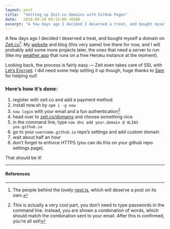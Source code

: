 ```yaml
---
layout: post
title:  "Setting up Zeit.co domains with GitHub Pages"
date:   2018-09-18 09:15:00 +0200
excerpt: "A few days ago I decided I deserved a treat, and bought myself a domain on Zeit.co. Their domains work best with Now deploys, but itʼs not that hard to set it up with GitHub Pages."
---
```


A few days ago I decided I deserved a treat, and bought myself a domain on [Zeit.co](https://zeit.co/domains)[^1]. My [website](https://eszter.space) and blog (this very same) live there for now, and I will probably add some more projects later, the ones that need a server to run (like my [weather app](https://swtr.herokuapp.com) that runs on a free Heroku instance at the moment).

Looking back, the process is fairly easy — Zeit even takes care of SSL with [Let’s Encrypt](https://letsencrypt.org). I did need some help setting it up though, huge thanks to [Sam](https://samu.space) for helping out!

### Hereʼs how itʼs done:

1. register with zeit.co and add a payment method
2. install now.sh by `npm i -g now`
3. `now login` with your email and a fun authentication[^2]
4. head over to [zeit.co/domains](https://zeit.co/domains) and choose something nice
5. in the command line, type `now dns add your.domain @ ALIAS you.github.io`
6. go to your `username.github.io` repo’s settings and add custom domain
7. wait about half an hour
8. donʼt forget to enforce HTTPS (you can do this on your github repo settings page).

That should be it!

---
#### References

[^1]: The people behind the lovely [next.js](https://github.com/zeit/next.js), which will deserve a post on its own.
[^2]: This is actually a very cool part, you donʼt need to type passwords in the command line. Instead, you are shown a combination of words, which should match the combination sent to your email. After this is confirmed, youʼre all set!

